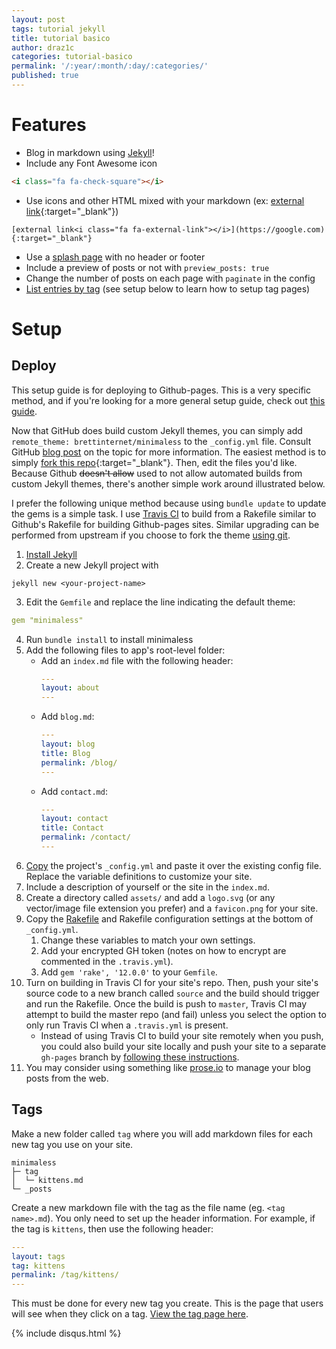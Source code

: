 ```yaml
---
layout: post
tags: tutorial jekyll
title: tutorial basico
author: draz1c
categories: tutorial-basico
permalink: '/:year/:month/:day/:categories/'
published: true
---
```


# Features

- Blog in markdown using [Jekyll](jekyllrb.com)!
- Include any Font Awesome icon <i class="fa fa-check-square"></i>
```html
<i class="fa fa-check-square"></i>
```
- Use icons and other HTML mixed with your markdown
  (ex: [external link<i class="fa fa-external-link"></i>](https://google.com){:target="\_blank"})
```
[external link<i class="fa fa-external-link"></i>](https://google.com){:target="_blank"}
```
- Use a [splash page]({{site.baseurl}}/splash/) with no header or footer
- Include a preview of posts or not with `preview_posts: true`
- Change the number of posts on each page with `paginate` in the config
- [List entries by tag]({{site.baseurl}}/tags/) (see setup below to learn how to setup tag pages)




# Setup

## Deploy
This setup guide is for deploying to Github-pages. This is a very specific method, and if you're looking for a more general setup guide, check out [this guide](https://mmistakes.github.io/minimal-mistakes/docs/quick-start-guide/).

Now that GitHub does build custom Jekyll themes, you can simply add `remote_theme: brettinternet/minimaless` to the `_config.yml` file.
Consult GitHub [blog post](https://github.com/blog/2464-use-any-theme-with-github-pages) on the topic for more information.
The easiest method is to simply [fork this repo](https://github.com/brettinternet/minimaless#fork-destination-box){:target="\_blank"}<i class="fa fa-external-link"></i>.
Then, edit the files you'd like.
Because Github ~~doesn't allow~~ used to not allow automated builds from custom Jekyll themes, there's another simple work around illustrated below.

I prefer the following unique method because using `bundle update` to update the gems is a simple task. I use [Travis CI](https://travis-ci.org) to build from a Rakefile similar to Github's Rakefile for building Github-pages sites.
Similar upgrading can be performed from upstream if you choose to fork the theme [using git](https://mmistakes.github.io/minimal-mistakes/docs/upgrading/#use-git).

1. [Install Jekyll](https://jekyllrb.com/docs/quickstart/)
2. Create a new Jekyll project with
```
jekyll new <your-project-name>
```
3. Edit the `Gemfile` and replace the line indicating the default theme:
```yml
gem "minimaless"
```
4. Run `bundle install` to install minimaless
5. Add the following files to app's root-level folder:
    - Add an `index.md` file with the following header:
        ```yml
        ---
        layout: about
        ---
        ```
    - Add `blog.md`:
        ```yml
        ---
        layout: blog
        title: Blog
        permalink: /blog/
        ---
        ```
    - Add `contact.md`:
        ```yml
        ---
        layout: contact
        title: Contact
        permalink: /contact/
        ---
        ```
6. [Copy](https://github.com/brettinternet/minimaless/blob/master/_config.yml) the project's `_config.yml` and paste it over the existing config file. Replace the variable definitions to customize your site.
7. Include a description of yourself or the site in the `index.md`.
8. Create a directory called `assets/` and add a `logo.svg` (or any vector/image file extension you prefer) and a `favicon.png` for your site.
9. Copy the [Rakefile](https://github.com/brettinternet/minimaless/blob/master/Rakefile) and Rakefile configuration settings at the bottom of `_config.yml`.
    1. Change these variables to match your own settings.
    2. Add your encrypted GH token (notes on how to encrypt are commented in the `.travis.yml`).
    3. Add `gem 'rake', '12.0.0'` to your `Gemfile`.
10. Turn on building in Travis CI for your site's repo. Then, push your site's source code to a new branch called `source` and the build should trigger and run the Rakefile. Once the build is push to `master`, Travis CI may attempt to build the master repo (and fail) unless you select the option to only run Travis CI when a `.travis.yml` is present.
    - Instead of using Travis CI to build your site remotely when you push, you could also build your site locally and push your site to a separate `gh-pages` branch by [following these instructions](https://gist.github.com/cobyism/4730490).
11. You may consider using something like [prose.io](http://prose.io) to manage your blog posts from the web.



## Tags

Make a new folder called `tag` where you will add markdown files for each new tag you use on your site.

```
minimaless
├─ tag
│  └─ kittens.md
└─ _posts
```

Create a new markdown file with the tag as the file name (eg. `<tag name>.md`). You only need to set up the header information. For example, if the tag is `kittens`, then use the following header:

```yml
---
layout: tags
tag: kittens
permalink: /tag/kittens/
---
```

This must be done for every new tag you create. This is the page that users will see when they click on a tag. [View the tag page here]({{site.baseurl}}/tags/).

{% include disqus.html %}
